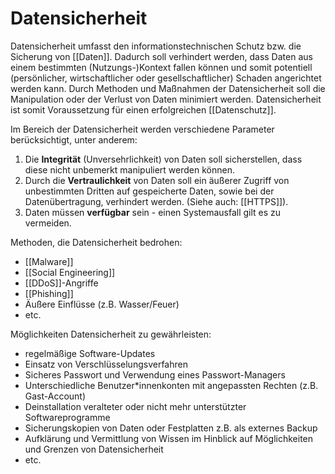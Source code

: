 # Datensicherheit

Datensicherheit umfasst den informationstechnischen Schutz bzw. die Sicherung von [[Daten]]. Dadurch soll verhindert werden, dass Daten aus einem bestimmten (Nutzungs-)Kontext fallen können und somit potentiell (persönlicher, wirtschaftlicher oder gesellschaftlicher) Schaden angerichtet werden kann. Durch Methoden und Maßnahmen der Datensicherheit soll die Manipulation oder der Verlust von Daten minimiert werden. Datensicherheit ist somit Voraussetzung für einen erfolgreichen [[Datenschutz]]. 

Im Bereich der Datensicherheit werden verschiedene Parameter berücksichtigt, unter anderem: 

1. Die **Integrität** (Unversehrlichkeit) von Daten soll sicherstellen, dass diese nicht unbemerkt manipuliert werden können. 
2. Durch die **Vertraulichkeit** von Daten soll ein äußerer Zugriff von unbestimmten Dritten auf gespeicherte Daten, sowie bei der Datenübertragung, verhindert werden. (Siehe auch: [[HTTPS]]). 
3. Daten müssen **verfügbar** sein - einen Systemausfall gilt es zu vermeiden.



Methoden, die Datensicherheit bedrohen:

- [[Malware]]
- [[Social Engineering]] 
- [[DDoS]]-Angriffe
- [[Phishing]]
- Äußere Einflüsse (z.B. Wasser/Feuer) 
- etc.



Möglichkeiten Datensicherheit zu gewährleisten:

- regelmäßige Software-Updates
- Einsatz von Verschlüsselungsverfahren
- Sicheres Passwort und Verwendung eines Passwort-Managers
- Unterschiedliche Benutzer*innenkonten mit angepassten Rechten (z.B. Gast-Account)
- Deinstallation veralteter oder nicht mehr unterstützter Softwareprogramme 
- Sicherungskopien von Daten oder Festplatten z.B. als externes Backup 
- Aufklärung und Vermittlung von Wissen im Hinblick auf Möglichkeiten und Grenzen von Datensicherheit
- etc. 